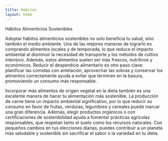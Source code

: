 ```yaml
---
title: Habitos
layout: home
---
```


Hábitos Alimenticios Sostenibles

Adoptar hábitos alimenticios sostenibles no solo beneficia tu salud, sino también el medio ambiente.
Una de las mejores maneras de lograrlo es comprando alimentos locales y de temporada, lo que reduce
el impacto ambiental al disminuir la necesidad de transporte y los métodos de cultivo intensivo.
Además, estos alimentos suelen ser más frescos, nutritivos y económicos. Reducir el desperdicio
alimentario es otro paso clave: planificar las comidas con antelación, aprovechar las sobras y
conservar los alimentos correctamente ayuda a evitar que terminen en la basura, promoviendo un
consumo más responsable.

Incorporar más alimentos de origen vegetal en la dieta también es una excelente manera
de hacer tu alimentación más sostenible. La producción de carne tiene un impacto ambiental
significativo, por lo que reducir su consumo en favor de frutas, verduras, legumbres y
cereales puede marcar una gran diferencia. Además, elegir productos orgánicos o con certificaciones
de sostenibilidad ayuda a fomentar prácticas agrícolas responsables, que respetan tanto el suelo 
como los recursos naturales. Con pequeños cambios en tus elecciones diarias, puedes contribuir 
a un planeta más saludable y sostenible sin sacrificar el sabor o la variedad en tu dieta.
